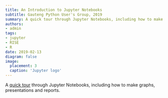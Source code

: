 ```yaml
---
title: An Introduction to Jupyter Notebooks
subtitle: Gauteng Python User's Group, 2019
summary: A quick tour through Jupyter Notebooks, including how to make graphs, presentations and reports.
authors:
- admin
tags:
- jupyter
- RISE
- R
date: 2019-02-13
diagram: false
image:
  placement: 3
  caption: 'Jupyter logo'
---
```



A [quick tour](https://github.com/midnight22/gpug-jupyter-intro) through Jupyter Notebooks, including how to make graphs, presentations and reports.
